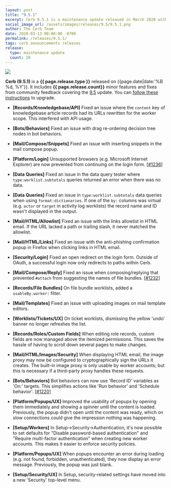 ```yaml
---
layout: post
title: "9.5.1"
excerpt: Cerb 9.5.1 is a maintenance update released in March 2020 with 20 minor features and fixes from community feedback.
social_image_url: /assets/images/releases/9.5/9.5.1.png
author: The Cerb Team
date: 2020-03-13 00:00:00 -0700
permalink: /releases/9.5.1/
tags: cerb announcements releases
release:
  type: maintenance update
  count: 20
---
```


<div class="cerb-screenshot">
<img src="{{page.social_image_url}}" class="screenshot" style="max-width:500px;">
</div>

**Cerb (9.5.1)** is a **{{ page.release.type }}** released on {{page.date|date:'%B %d, %Y'}}. It includes **{{ page.release.count}}** minor features and fixes from community feedback covering the [9.5](/releases/9.5/) update.  You can [follow these instructions](/docs/upgrading/) to upgrade.

* **[Records/Knowledgebase/API]** Fixed an issue where the `content` key of knowledgebase article records had its URLs rewritten for the worker scope. This interfered with API usage.

* **[Bots/Behaviors]** Fixed an issue with drag re-ordering decision tree nodes in bot behaviors.

* **[Mail/Compose/Snippets]** Fixed an issue with inserting snippets in the mail compose popup.

* **[Platform/Login]** Unsupported browsers (e.g. Microsoft Internet Explorer) are now prevented from continuing on the login form. [[#1236](https://github.com/jstanden/cerb/issues/1236)]

* **[Data Queries]** Fixed an issue in the data query tester where `type:worklist.subtotals` queries returned an error when there was no data.

* **[Data Queries]** Fixed an issue in `type:worklist.subtotals` data queries when using `format:dictionaries`. If one of the `by:` columns was virtual (e.g. `actor` or `target` in activity log worklists) the record name and ID wasn't displayed in the output.

* **[Mail/HTML/Allowlist]** Fixed an issue with the links allowlist in HTML email. If the URL lacked a path or trailing slash, it never matched the allowlist.

* **[Mail/HTML/Links]** Fixed an issue with the anti-phishing confirmation popup in Firefox when clicking links in HTML email.

* **[Security/Login]** Fixed an open redirect on the login form. Outside of OAuth, a successful login now only redirects to paths within Cerb.

* **[Mail/Compose/Reply]** Fixed an issue when composing/replying that prevented `#attach` from suggesting the names of file bundles. [[#1232](https://github.com/jstanden/cerb/issues/1232)]

* **[Records/File Bundles]** On file bundle worklists, added a `usableBy.worker:` filter.

* **[Mail/Templates]** Fixed an issue with uploading images on mail template editors.

* **[Worklists/Tickets/UX]** On ticket worklists, dismissing the yellow 'undo' banner no longer refreshes the list.

* **[Records/Roles/Custom Fields]** When editing role records, custom fields are now managed above the itemized permissions. This saves the hassle of having to scroll down several pages to make changes.

* **[Mail/HTML/Images/Security]** When displaying HTML email, the image proxy may now be configured to cryptographically sign the URLs it creates. The built-in image proxy is only usable by worker accounts; but this is necessary if a third-party proxy handles these requests.

* **[Bots/Behaviors]** Bot behaviors can now use 'Record ID' variables as 'On:' targets. This simplifies actions like 'Run behavior' and 'Schedule behavior'. [[#1220](https://github.com/jstanden/cerb/issues/1220)]

* **[Platform/Popups/UX]** Improved the usability of popups by opening them immediately and showing a spinner until the content is loaded. Previously, the popup didn't open until the content was ready, which on slow connections could give the impression nothing was happening.

* **[Setup/Workers]** In Setup->Security->Authentication, it's now possible to set defaults for "Disable password-based authentication" and "Require multi-factor authentication" when creating new worker accounts. This makes it easier to enforce security policies.

* **[Platform/Popups/UX]** When popups encounter an error during loading (e.g. not found, forbidden, unauthenticated), they now display an error message. Previously, the popup was just blank.

* **[Setup/Security/UX]** In Setup, security-related settings have moved into a new 'Security' top-level menu.

